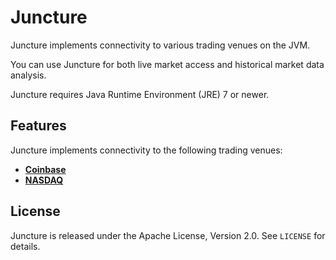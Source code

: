 Juncture
========

Juncture implements connectivity to various trading venues on the JVM.

You can use Juncture for both live market access and historical market data
analysis.

Juncture requires Java Runtime Environment (JRE) 7 or newer.


Features
--------

Juncture implements connectivity to the following trading venues:

  - [**Coinbase**](juncture-coinbase)
  - [**NASDAQ**](juncture-nasdaq)


License
-------

Juncture is released under the Apache License, Version 2.0. See `LICENSE` for
details.
